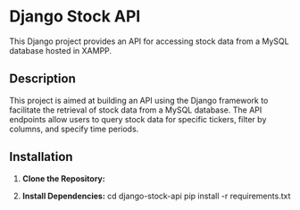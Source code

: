 # Django Stock API
This Django project provides an API for accessing stock data from a MySQL database hosted in XAMPP.

## Description

This project is aimed at building an API using the Django framework to facilitate the retrieval of stock data from a MySQL database. The API endpoints allow users to query stock data for specific tickers, filter by columns, and specify time periods.

## Installation

1. **Clone the Repository:**

2. **Install Dependencies:**
cd django-stock-api
pip install -r requirements.txt
